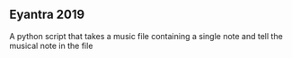 ## Eyantra 2019  
A python script that takes a music file containing a single note and tell the musical note in the file
